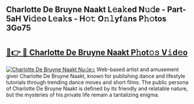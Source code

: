 ## Charlotte De Bruyne Naakt L𝚎a𝚔ed N𝚞𝚍e - Part-5aH Vi𝚍𝚎o L𝚎a𝚔s - H𝚘𝚝 O𝚗𝚕yf𝚊ns P𝚑𝚘tos 3Go75

# <h2><a href="http://kfbppin.oniu.top/?m=Charlotte+De+Bruyne+Naakt">🔗👉 🔴 Charlotte De Bruyne Naakt P𝚑ot𝚘𝚜 V𝚒d𝚎o</a></h2>

[![Charlotte De Bruyne Naakt Nu𝚍e𝚜](https://i.imgur.com/0qMVB7G.gif)](http://kfbppin.oniu.top/?m=Charlotte+De+Bruyne+Naakt)
Web-based artist and amusement giver Charlotte De Bruyne Naakt, known for publishing dance and lifestyle tutorials through trending dance moves and short films. The public persona of Charlotte De Bruyne Naakt is defined by its friendly and relatable nature, but the mysteries of his private life remain a tantalizing enigma.  
